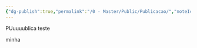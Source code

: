 ```yaml
---
{"dg-publish":true,"permalink":"/0 - Master/Public/Publicacao/","noteIcon":"","created":"2025-10-19T13:29:27.687-03:00","updated":"2025-10-20T01:05:13.301-03:00"}
---
```


PUuuuublica teste


minha 

